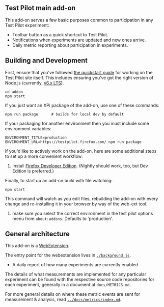 Test Pilot main add-on
----------------------

This add-on serves a few basic purposes common to participation in any Test Pilot experiment:

* Toolbar button as a quick shortcut to Test Pilot.
* Notifications when experiments are updated and new ones arrive.
* Daily metric reporting about participation in experiments.

## Building and Development

First, ensure that you've followed [the quickstart guide](../docs/development/quickstart.md) for working on the Test Pilot site itself. This includes ensuring you've got the right version of Node.js (currently, [v6.x LTS](https://nodejs.org/dist/latest-v6.x/)).

```
cd addon
npm start
```

If you just want an XPI package of the add-on, use one of these commands:
```
npm run package      # builds for local dev by default
```

If your packaging for another environment then you must include some environment variables:
```
ENVIRONMENT_TITLE=production ENVIRONMENT_URL=https://testpilot.firefox.com/ npm run package
```

If you'd like to actively work on the add-on, here are some additional steps to set up a more convenient workflow:

1. Install [Firefox Developer Edition][devedition]. (Nightly should work, too, but Dev Edition is preferred.)

[devedition]: https://www.mozilla.org/en-US/firefox/developer/

Finally, to start up an add-on build with file watching:
```
npm start
```

This command will watch as you edit files, rebuilding the add-on with every change and re-installing it in your browser by way of the web-ext tool.

1. make sure you select the correct environment in the test pilot options menu from `about:addons`. Defaults to 'production'.

## General architecture

This add-on is a [WebExtension][].

[WebExtension]: https://developer.mozilla.org/en-US/Add-ons/WebExtensions

The entry point for the webextension lives in [`./background.js`](./background.js).

* A daily report of how many experiments are currently enabled


The details of what measurements are implemented for any particular experiment can be found with the respective source code repositories for each experiment, generally in a document at `docs/METRICS.md`.

For more general details on where these metric events are sent for measurement &
analysis, read [`../docs/metrics/index.md`](../docs/metrics/index.md).
